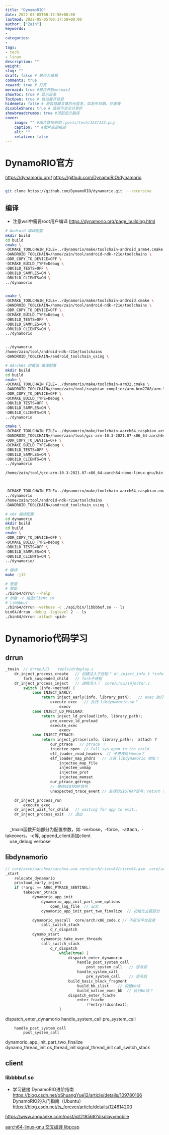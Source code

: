 ```yaml
---
title: "DynamoRIO"
date: 2022-05-05T00:17:58+08:00
lastmod: 2022-05-05T00:17:58+08:00
author: ["Zain"]
keywords: 
- 
categories: 
- 
tags: 
- tech
- linux
description: ""
weight:
slug: ""
draft: false # 是否为草稿
comments: true
reward: true # 打赏
mermaid: true #是否开启mermaid
showToc: true # 显示目录
TocOpen: true # 自动展开目录
hidemeta: false # 是否隐藏文章的元信息，如发布日期、作者等
disableShare: true # 底部不显示分享栏
showbreadcrumbs: true #顶部显示路径
cover:
    image: "" #图片路径例如：posts/tech/123/123.png
    caption: "" #图片底部描述
    alt: ""
    relative: false
---
```



# DynamoRIO官方

https://dynamorio.org/  <brs>
https://github.com/DynamoRIO/dynamorio

```sh

git clone https://github.com/DynamoRIO/dynamorio.git  --recursive

```


## 编译
- 注意wsl中需要root用户编译
https://dynamorio.org/page_building.html

```sh
# Android 编译配置
mkdir build
cd build
cmake \
-DCMAKE_TOOLCHAIN_FILE=../dynamorio/make/toolchain-android_arm64.cmake \
-DANDROID_TOOLCHAIN=/home/zain/tool/android-ndk-r21e/toolchains \
-DDR_COPY_TO_DEVICE=OFF \
-DCMAKE_BUILD_TYPE=Debug \
-DBUILD_TESTS=OFF \
-DBUILD_SAMPLES=ON \
-DBUILD_CLIENTS=ON \
../dynamorio


cmake \
-DCMAKE_TOOLCHAIN_FILE=../dynamorio/make/toolchain-android.cmake \
-DANDROID_TOOLCHAIN=/home/zain/tool/android-ndk-r21e/toolchains \
-DDR_COPY_TO_DEVICE=OFF \
-DCMAKE_BUILD_TYPE=Debug \
-DBUILD_TESTS=OFF \
-DBUILD_SAMPLES=ON \
-DBUILD_CLIENTS=ON \
../dynamorio


../dynamorio
/home/zain/tool/android-ndk-r21e/toolchains
-DANDROID_TOOLCHAIN=/android_toolchain_using \
```

```sh
# AArch64 树莓派 编译配置
mkdir build
cd build
cmake \
-DCMAKE_TOOLCHAIN_FILE=../dynamorio/make/toolchain-arm32.cmake \
-DANDROID_TOOLCHAIN=/home/zain/tool/raspbian_complier/arm-bcm2708/arm-linux-gnueabihf/bin \
-DDR_COPY_TO_DEVICE=OFF \
-DCMAKE_BUILD_TYPE=Debug \
-DBUILD_TESTS=OFF \
-DBUILD_SAMPLES=ON \
-DBUILD_CLIENTS=ON \
../dynamorio

cmake \
-DCMAKE_TOOLCHAIN_FILE=../dynamorio/make/toolchain-aarch64_raspbian_armv8.cmake \
-DANDROID_TOOLCHAIN=/home/zain/tool/gcc-arm-10.3-2021.07-x86_64-aarch64-none-linux-gnu/bin \
-DDR_COPY_TO_DEVICE=OFF \
-DCMAKE_BUILD_TYPE=Debug \
-DBUILD_TESTS=OFF \
-DBUILD_SAMPLES=ON \
-DBUILD_CLIENTS=ON \
../dynamorio

/home/zain/tool/gcc-arm-10.3-2021.07-x86_64-aarch64-none-linux-gnu/bin



-DCMAKE_TOOLCHAIN_FILE=../dynamorio/make/toolchain-aarch64_raspbian.cmake \
../dynamorio
/home/zain/tool/android-ndk-r21e/toolchains
-DANDROID_TOOLCHAIN=/android_toolchain_using \
```




```sh
# x64 编译配置
cd dynamorio
mkdir build
cd build
cmake \
-DDR_COPY_TO_DEVICE=OFF \
-DCMAKE_BUILD_TYPE=Debug \
-DBUILD_TESTS=OFF \
-DBUILD_SAMPLES=ON \
-DBUILD_CLIENTS=ON \
../dynamorio/

# 编译
make -j12
```

```sh
# 使用
# 帮助
./bin64/drrun --help
# 参数 -c 指定client so 
# libbbbuf
./bin64/drrun -verbose -c ./api/bin/libbbbuf.so -- ls
bin64/drrun -debug -loglevel 2 -- ls
./bin64/drrun -attach <pid> 
```

# Dynamorio代码学习

## drrun

```c
_tmain  // drrun入口    tools/drdeploy.c
    dr_inject_process_create   // 创建注入子进程？ dr_inject_info_t *info 
        fork_suspended_child   // fork子进程
    dr_inject_process_inject   // 进程注入？  core/unix/injector.c
        switch (info->method) {
            case INJECT_EARLY: 
                return inject_early(info, library_path);   // exec 执行？
                    execute_exec   // 执行 libdynamorio.so？ 
                        execv
            case INJECT_LD_PRELOAD: 
                return inject_ld_preload(info, library_path);
                    pre_execve_ld_preload
                    execute_exec
                        execv
            case INJECT_PTRACE: 
                return inject_ptrace(info, library_path);  attach ？
                    our_ptrace   // ptrace ？
                    injectee_open  // Call sys_open in the child
                    elf_loader_read_headers  // 子进程执行mmap？
                    elf_loader_map_phdrs   // 计算 libdynamorio 地址？
                        injectee_map_file
                        injectee_unmap
                        injectee_prot
                        injectee_memset
                    our_ptrace_getregs
                    // 等待SIGTRAP信号
                    unexpected_trace_event // 处理非SIGTRAP信号，return false

    dr_inject_process_run
        execute_exec
    dr_inject_wait_for_child   // waiting for app to exit..
    dr_inject_process_exit  // 退出
 
```
&emsp;_tmain函数开始部分为配置参数，如 -verbose，-force，-attach，-takeovers，-c等,
  append_client添加client <br>
&emsp;use_debug verbose

## libdynamorio

```C
// core/arch/aarchxx/aarchxx.asm core/arch/riscv64/riscv64.asm  core/arch/x86/x86.asm
_start
    relocate_dynamorio
    privload_early_inject
    if (*argc == ARGC_PTRACE_SENTINEL)
        takeover_ptrace
            dynamorio_app_init
                dynamorio_app_init_part_one_options
                    open_log_file  // 日志
                dynamorio_app_init_part_two_finalize  // 初始化主要部分

            dynamorio_syscall  core/arch/x86_code.c // 不区分平台目录
                call_switch_stack
                    d_r_dispatch
            dynamo_start
                dynamorio_take_over_threads
                call_switch_stack
                    d_r_dispatch
                        while(true) {
                            dispatch_enter_dynamorio
                                handle_post_system_call
                                    post_system_call   // 信号前
                                handle_system_call
                                    pre_system_call    // 信号后
                            build_basic_block_fragment
                                build_bb_ilist    // 构建bb块
                                build_native_exec_bb  // 执行bb块？
                            dispatch_enter_fcache
                                enter_fcache
                                    (*entry)(dcontext);
                        }
```

dispatch_enter_dynamorio
    handle_system_call
        pre_system_call

        handle_post_system_call
            post_system_call


dynamorio_app_init_part_two_finalize           
    dynamo_thread_init
        os_thread_init
            signal_thread_init
                call_switch_stack


## client

### libbbbuf.so





- 学习链接
DynamoRIO进阶指南
https://blog.csdn.net/oShuangYue12/article/details/109780166
DynamoRIO的入门指南（Ubuntu）
https://blog.csdn.net/ts_forever/article/details/124614200


https://www.anquanke.com/post/id/218568?display=mobile

[aarch64-linux-gnu 交叉编译 libpcap](https://blog.csdn.net/huaheshangxo/article/details/123897854)

